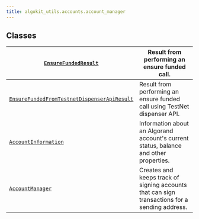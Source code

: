 ```yaml
---
title: algokit_utils.accounts.account_manager
---
```


## Classes

| [`EnsureFundedResult`](/reference/algokit-utils-py/api/EnsureFundedResult#algokit_utils.accounts.account_manager.EnsureFundedResult)                                                                      | Result from performing an ensure funded call.                                                 |
| --------------------------------------------------------------------------------------------------------------------------------------------------------------------------------------------------------- | --------------------------------------------------------------------------------------------- |
| [`EnsureFundedFromTestnetDispenserApiResult`](/reference/algokit-utils-py/api/EnsureFundedFromTestnetDispenserApiResult#algokit_utils.accounts.account_manager.EnsureFundedFromTestnetDispenserApiResult) | Result from performing an ensure funded call using TestNet dispenser API.                     |
| [`AccountInformation`](/reference/algokit-utils-py/api/AccountInformation#algokit_utils.accounts.account_manager.AccountInformation)                                                                      | Information about an Algorand account's current status, balance and other properties.         |
| [`AccountManager`](/reference/algokit-utils-py/api/AccountManager#algokit_utils.accounts.account_manager.AccountManager)                                                                                  | Creates and keeps track of signing accounts that can sign transactions for a sending address. |
